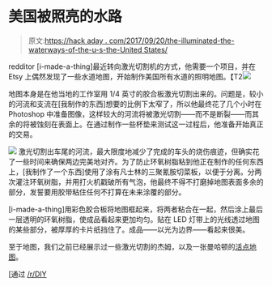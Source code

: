 # 美国被照亮的水路

> 原文:[https://hack aday . com/2017/09/20/the-illuminated-the-waterways-of-the-u-s-the-United States/](https://hackaday.com/2017/09/20/the-illuminated-waterways-of-the-united-states/)

redditor [i-made-a-thing]最近转向激光切割机的方式，他需要一个项目，并在 Etsy 上偶然发现了一些水道地图，开始制作美国所有水道的照明地图。【T2![](../Images/96caee35253b09e90dea6a6f1344e898.png)

地图本身是在他当地的工作室用 1/4 英寸的胶合板激光切割出来的。问题是，较小的河流和支流在[我制作的东西]想要的比例下太窄了，所以他最终花了几个小时在 Photoshop 中准备图像，这样较大的河流将被激光切割——而不是断裂——而其余的将被蚀刻在表面上。在通过制作一些杯垫来测试这一过程后，他准备开始真正的交易。

[![](../Images/2369fd0d2d3ebbe0db94ae0ef60ffa31.png)](https://hackaday.com/wp-content/uploads/2017/09/us-waterways-map-epoxy-sand.jpg) 激光切割出车尾的河流，最大限度地减少了完成的车头的烧伤痕迹，但确实花了一些时间来确保两边完美地对齐。为了防止环氧树脂粘到他正在制作的任何东西上，[我制作了一个东西]使用了涂有凡士林的三聚氰胺切菜板，以便于分离。分两次灌注环氧树脂，并用打火机戳破所有气泡，他最终不得不打磨掉地图表面多余的部分，发誓要用胶带粘住任何不打算在未来涂覆的部分。

[i-made-a-thing]用彩色胶合板将地图框起来，将两者粘合在一起，然后涂上最后一层透明的环氧树脂，使成品看起来更加均匀。贴在 LED 灯带上的光线透过地图的某些部分，被厚厚的卡片纸挡住了。成品——以光为边界——看起来很美。

至于地图，我们之前已经展示过一些激光切割的杰姆，以及一张曼哈顿的[活点地图](https://hackaday.com/2017/04/19/manhattan-marauders-map/)。

[通过 [/r/DIY](https://www.reddit.com/r/DIY/comments/70nvpl/illuminated_waterways_of_the_united_states_map/)